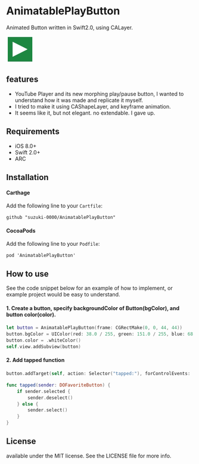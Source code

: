 # AnimatablePlayButton

Animated Button written in Swift2.0, using CALayer.

![sample](Screenshots/example01.gif)

## features
- YouTube Player and its new morphing play/pause button, I wanted to understand how it was made and replicate it myself.
- I tried to make it using CAShapeLayer, and keyframe animation. 
- It seems like it, but not elegant. no extendable. I gave up.

## Requirements
- iOS 8.0+
- Swift 2.0+
- ARC

## Installation
#### Carthage
Add the following line to your `Cartfile`:
```
github "suzuki-0000/AnimatablePlayButton"
```

#### CocoaPods
Add the following line to your `Podfile`:
```
pod 'AnimatablePlayButton'
```

## How to use
See the code snippet below for an example of how to implement, or example project would be easy to understand.

#### 1. Create a button, specify backgroundColor of Button(bgColor), and button color(color).
```swift
let button = AnimatablePlayButton(frame: CGRectMake(0, 0, 44, 44))
button.bgColor = UIColor(red: 38.0 / 255, green: 151.0 / 255, blue: 68.0 / 255, alpha: 1)
button.color = .whiteColor()
self.view.addSubview(button)
```

#### 2. Add tapped function
```swift
button.addTarget(self, action: Selector("tapped:"), forControlEvents: .TouchUpInside)
```
```swift
func tapped(sender: DOFavoriteButton) {
    if sender.selected {
        sender.deselect()
    } else {
        sender.select()
    }
}
```

## License
available under the MIT license. See the LICENSE file for more info.

